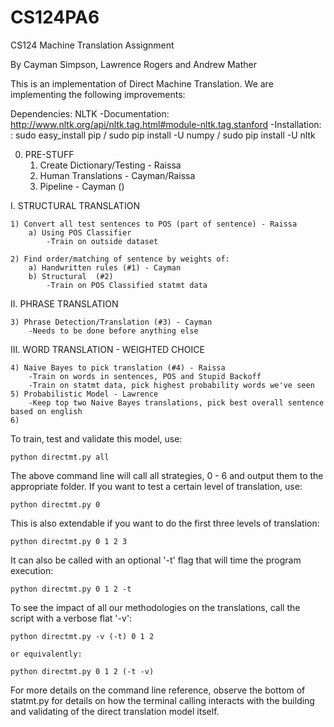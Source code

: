 # CS124PA6
CS124 Machine Translation Assignment

By Cayman Simpson, Lawrence Rogers and Andrew Mather

This is an implementation of Direct Machine Translation. We are implementing the following improvements:

Dependencies:
NLTK
	-Documentation: http://www.nltk.org/api/nltk.tag.html#module-nltk.tag.stanford
	-Installation: : sudo easy_install pip / sudo pip install -U numpy / sudo pip install -U nltk

0. PRE-STUFF
	1) Create Dictionary/Testing - Raissa
	2) Human Translations - Cayman/Raissa
	3) Pipeline - Cayman ()

I. STRUCTURAL TRANSLATION

	1) Convert all test sentences to POS (part of sentence) - Raissa
		a) Using POS Classifier 
			-Train on outside dataset

	2) Find order/matching of sentence by weights of:
		a) Handwritten rules (#1) - Cayman
		b) Structural  (#2)
			-Train on POS Classified statmt data


II. PHRASE TRANSLATION

	3) Phrase Detection/Translation (#3) - Cayman
		-Needs to be done before anything else

III. WORD TRANSLATION - WEIGHTED CHOICE

	4) Naive Bayes to pick translation (#4) - Raissa
		-Train on words in sentences, POS and Stupid Backoff 
		-Train on statmt data, pick highest probability words we've seen
	5) Probabilistic Model - Lawrence
		-Keep top two Naive Bayes translations, pick best overall sentence based on english
	6) 



To train, test and validate this model, use:

	python directmt.py all

The above command line will call all strategies, 0 - 6 and output them to the appropriate folder. If you want to test a certain level of translation, use:

	python directmt.py 0

This is also extendable if you want to do the first three levels of translation:

	python directmt.py 0 1 2 3

It can also be called with an optional '-t' flag that will time the program execution:

	python directmt.py 0 1 2 -t


To see the impact of all our methodologies on the translations, call the script with a verbose flat '-v':

	python directmt.py -v (-t) 0 1 2

	or equivalently:

	python directmt.py 0 1 2 (-t -v)


For more details on the command line reference, observe the bottom of statmt.py for details on how the terminal calling interacts with the building and validating of the direct translation model itself.